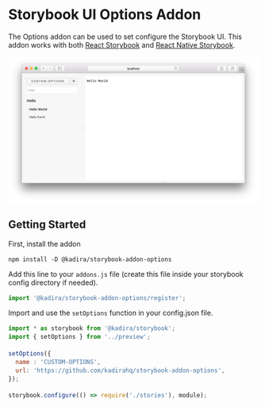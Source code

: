 # Storybook UI Options Addon

The Options addon can be used to set configure the Storybook UI. This addon works with both [React Storybook](https://github.com/kadirahq/react-storybook) and [React Native Storybook](https://github.com/kadirahq/react-native-storybook).

![](docs/screenshot.png)

## Getting Started

First, install the addon

```shell
npm install -D @kadira/storybook-addon-options
```

Add this line to your `addons.js` file (create this file inside your storybook config directory if needed).

```js
import '@kadira/storybook-addon-options/register';
```

Import and use the `setOptions` function in your config.json file.

```js
import * as storybook from '@kadira/storybook';
import { setOptions } from '../preview';

setOptions({
  name : 'CUSTOM-OPTIONS',
  url: 'https://github.com/kadirahq/storybook-addon-options',
});

storybook.configure(() => require('./stories'), module);
```
